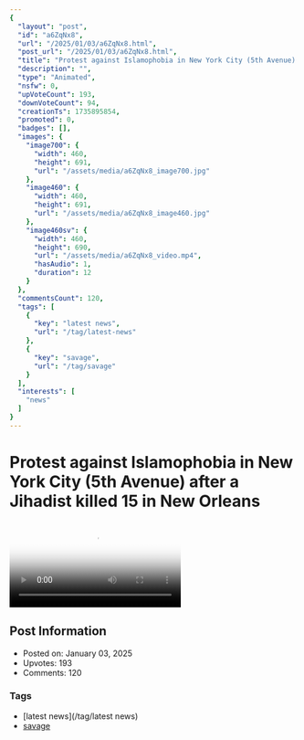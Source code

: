 ```yaml
---
{
  "layout": "post",
  "id": "a6ZqNx8",
  "url": "/2025/01/03/a6ZqNx8.html",
  "post_url": "/2025/01/03/a6ZqNx8.html",
  "title": "Protest against Islamophobia in New York City (5th Avenue) after a Jihadist kiIIed 15 in New Orleans",
  "description": "",
  "type": "Animated",
  "nsfw": 0,
  "upVoteCount": 193,
  "downVoteCount": 94,
  "creationTs": 1735895854,
  "promoted": 0,
  "badges": [],
  "images": {
    "image700": {
      "width": 460,
      "height": 691,
      "url": "/assets/media/a6ZqNx8_image700.jpg"
    },
    "image460": {
      "width": 460,
      "height": 691,
      "url": "/assets/media/a6ZqNx8_image460.jpg"
    },
    "image460sv": {
      "width": 460,
      "height": 690,
      "url": "/assets/media/a6ZqNx8_video.mp4",
      "hasAudio": 1,
      "duration": 12
    }
  },
  "commentsCount": 120,
  "tags": [
    {
      "key": "latest news",
      "url": "/tag/latest-news"
    },
    {
      "key": "savage",
      "url": "/tag/savage"
    }
  ],
  "interests": [
    "news"
  ]
}
---
```


# Protest against Islamophobia in New York City (5th Avenue) after a Jihadist kiIIed 15 in New Orleans

<video controls playsinline loop poster="/assets/media/a6ZqNx8_image460.jpg">
  <source src="/assets/media/a6ZqNx8_video.mp4" type="video/mp4">
  Your browser does not support the video tag.
</video>

## Post Information

- Posted on: January 03, 2025
- Upvotes: 193
- Comments: 120

### Tags

- [latest news](/tag/latest news)
- [savage](/tag/savage)
